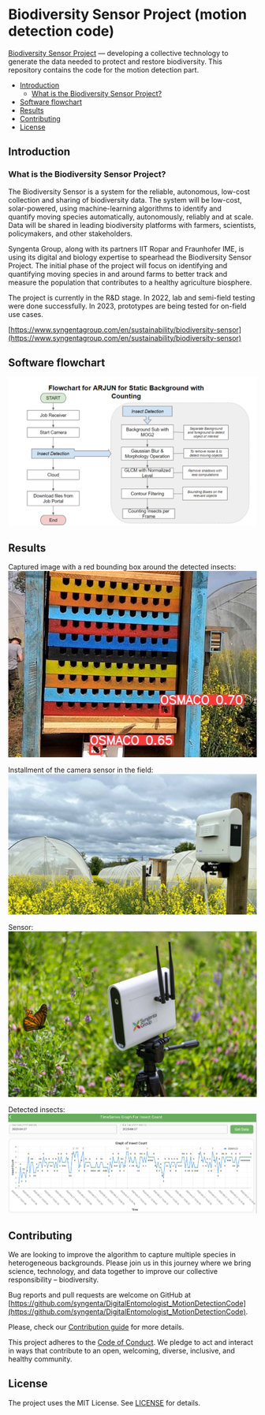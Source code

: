 # Biodiversity Sensor Project (motion detection code)

[Biodiversity Sensor Project](https://www.syngentagroup.com/en/sustainability/biodiversity-sensor) — developing a collective technology to generate the data needed to protect and restore biodiversity. This repository contains the code for the motion detection part.

- [Introduction](#introduction)
  - [What is the Biodiversity Sensor Project?](#what-is-the-biodiversity-sensor-project)
- [Software flowchart](#software-flowchart)
- [Results](#results)
- [Contributing](#contributing)
- [License](#license)

## Introduction

### What is the Biodiversity Sensor Project?

The Biodiversity Sensor is a system for the reliable, autonomous, low-cost collection and sharing of biodiversity data. The system will be low-cost, solar-powered, using machine-learning algorithms to identify and quantify moving species automatically, autonomously, reliably and at scale. Data will be shared in leading biodiversity platforms with farmers, scientists, policymakers, and other stakeholders.

Syngenta Group, along with its partners IIT Ropar and Fraunhofer IME, is using its digital and biology expertise to spearhead the Biodiversity Sensor Project. The initial phase of the project will focus on identifying and quantifying moving species in and around farms to better track and measure the population that contributes to a healthy agriculture biosphere.

The project is currently in the R&D stage. In 2022, lab and semi-field testing were done successfully. In 2023, prototypes are being tested for on-field use cases.

[https://www.syngentagroup.com/en/sustainability/biodiversity-sensor](https://www.syngentagroup.com/en/sustainability/biodiversity-sensor)

## Software flowchart

![Software Flowchart](docs/assets/software_flowchart.png)

## Results

Captured image with a red bounding box around the detected insects:
![Camera Sensor Captured Image Demo](docs/assets/camera_sensor_captured_image_demo.jpg)

Installment of the camera sensor in the field:
![Camera Sensor Installed](docs/assets/camera_sensor_installed.jpg)

Sensor:
![Sensor](docs/assets/camera_sensor.jpg)

Detected insects:
![Detected Insects](docs/assets/detected_insects_chart.png)

## Contributing

We are looking to improve the algorithm to capture multiple species in heterogeneous backgrounds. Please join us in this journey where we bring science, technology, and data together to improve our collective responsibility – biodiversity.

Bug reports and pull requests are welcome on GitHub at [https://github.com/syngenta/DigitalEntomologist_MotionDetectionCode](https://github.com/syngenta/DigitalEntomologist_MotionDetectionCode).

Please, check our [Contribution guide](CONTRIBUTING.md) for more details.

This project adheres to the [Code of Conduct](CODE_OF_CONDUCT.md). We pledge to act and interact in ways that contribute to an open, welcoming, diverse, inclusive, and healthy community.

## License

The project uses the MIT License. See [LICENSE](LICENSE) for details.
